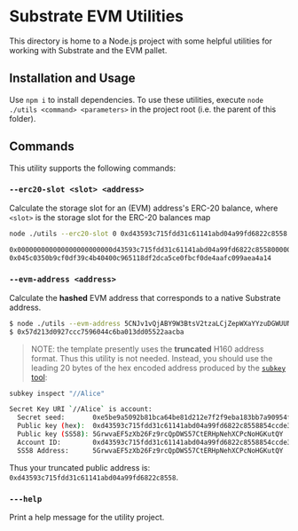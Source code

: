 # Substrate EVM Utilities

This directory is home to a Node.js project with some helpful utilities for working with Substrate
and the EVM pallet.

## Installation and Usage

Use `npm i` to install dependencies. To use these utilities, execute
`node ./utils <command> <parameters>` in the project root (i.e. the parent of this folder).

## Commands

This utility supports the following commands:

### `--erc20-slot <slot> <address>`

Calculate the storage slot for an (EVM) address's ERC-20 balance, where `<slot>` is the storage slot
for the ERC-20 balances map

```bash
node ./utils --erc20-slot 0 0xd43593c715fdd31c61141abd04a99fd6822c8558

0x000000000000000000000000d43593c715fdd31c61141abd04a99fd6822c85580000000000000000000000000000000000000000000000000000000000000000
0x045c0350b9cf0df39c4b40400c965118df2dca5ce0fbcf0de4aafc099aea4a14
```

### `--evm-address <address>`

Calculate the **hashed** EVM address that corresponds to a native Substrate address.

```bash
$ node ./utils --evm-address 5CNJv1vQjABY9W3BtsV2tzaLCjZepWXaYYzuDGWUUNVvMjcG
$ 0x57d213d0927ccc7596044c6ba013dd05522aacba
```

> NOTE: the template presently uses the **truncated** H160 address format. Thus this utility is not
> needed. Instead, you should use the leading 20 bytes of the hex encoded address produced by the
> [`subkey` tool](https://docs.substrate.io/v3/tools/subkey):

```bash
subkey inspect "//Alice"

Secret Key URI `//Alice` is account:
  Secret seed:       0xe5be9a5092b81bca64be81d212e7f2f9eba183bb7a90954f7b76361f6edb5c0a
  Public key (hex):  0xd43593c715fdd31c61141abd04a99fd6822c8558854ccde39a5684e7a56da27d
  Public key (SS58): 5GrwvaEF5zXb26Fz9rcQpDWS57CtERHpNehXCPcNoHGKutQY
  Account ID:        0xd43593c715fdd31c61141abd04a99fd6822c8558854ccde39a5684e7a56da27d
  SS58 Address:      5GrwvaEF5zXb26Fz9rcQpDWS57CtERHpNehXCPcNoHGKutQY
```

Thus your truncated public address is: `0xd43593c715fdd31c61141abd04a99fd6822c8558`.

### `---help`

Print a help message for the utility project.
